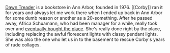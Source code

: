 ---
---

[Dawn Treader](https://shop.dawntreaderbooks.com/?page_id=17) is a bookstore in Ann Arbor, founded in 1976. [[Corby]] ran it for years and always let me work there when I ended up back in Ann Arbor for some dumb reason or another as a 20-something. After he passed away, Africa Schuamann, who had been manager for a while, really took over and [eventually bought the place](https://www.mlive.com/news/ann-arbor/2023/08/new-owner-of-dawn-treader-continues-legacy-for-longtime-ann-arbor-book-shop.html?outputType=amp). She's really done right by the place, including replacing the awful florescent lights with classy pendant lights. She was also the one who let us in to the basement to rescue Corby's years of rude collages. 